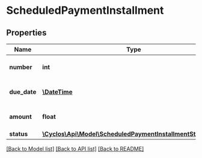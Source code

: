# ScheduledPaymentInstallment

## Properties
Name | Type | Description | Notes
------------ | ------------- | ------------- | -------------
**number** | **int** | The installment number. | [optional] 
**due_date** | [**\DateTime**](\DateTime.md) | The installment due date. | [optional] 
**amount** | **float** | The installment amount | [optional] 
**status** | [**\Cyclos\Api\Model\ScheduledPaymentInstallmentStatusEnum**](ScheduledPaymentInstallmentStatusEnum.md) |  | [optional] 

[[Back to Model list]](../../README.md#documentation-for-models) [[Back to API list]](../../README.md#documentation-for-api-endpoints) [[Back to README]](../../README.md)

